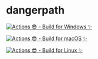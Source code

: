 # dangerpath

[![Actions 😎 - Build for Windows ✨](https://github.com/Yura11/dangerpath/actions/workflows/build-windows.yml/badge.svg?branch=release)](https://github.com/Yura11/dangerpath/actions/workflows/build-windows.yml)

[![Actions 😎 - Build for macOS ✨](https://github.com/Yura11/dangerpath/actions/workflows/build-macos.yml/badge.svg?branch=release)](https://github.com/Yura11/dangerpath/actions/workflows/build-macos.yml)

[![Actions 😎 - Build for Linux ✨](https://github.com/Yura11/dangerpath/actions/workflows/build-linux.yml/badge.svg?branch=release)](https://github.com/Yura11/dangerpath/actions/workflows/build-linux.yml)
